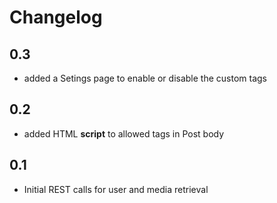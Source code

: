 # Changelog

## 0.3
- added a Setings page to enable or disable the custom tags

## 0.2
- added HTML **script** to allowed tags in Post body

## 0.1
- Initial REST calls for user and media retrieval
